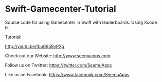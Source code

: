 Swift-Gamecenter-Tutorial
=========================

Source code for using Gamecenter in Swift with leaderboards. Using Xcode 6.

Tutorial:

http://youtu.be/fbu695RyPXg

Check out our Website: http://www.seemuapps.com

Follow us on Twtitter: https://twitter.com/SeemuApps

Like us on Facebook: https://www.facebook.com/SeemuApps
